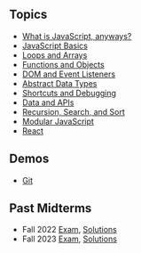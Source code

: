 ## Topics

- [What is JavaScript, anyways?](/topics/what-is-javascript/)
- [JavaScript Basics](/topics/js-basics/)
- [Loops and Arrays](/topics/loops-and-arrays/)
- [Functions and Objects](/topics/functions-objects/)
- [DOM and Event Listeners](/topics/dom-event-listeners/)
- [Abstract Data Types](/topics/adt/)
- [Shortcuts and Debugging](/topics/shortcuts-and-debugging/)
- [Data and APIs](/topics/data/)
- [Recursion, Search, and Sort](/topics/recursion-search-sort/)
- [Modular JavaScript](/topics/modular-js/)
- [React](/topics/react/)

## Demos

- [Git](/topics/git)

## Past Midterms

- Fall 2022 [Exam](/midterms/f22.pdf), [Solutions](/midterms/f22-solutions.pdf)
- Fall 2023 [Exam](/midterms/f23.pdf), [Solutions](/midterms/f23-solutions.pdf)
